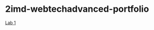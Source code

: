 # 2imd-webtechadvanced-portfolio

[Lab 1](https://github.com/JonasDT98/2imd-webtechadvanced-portfolio/tree/main/lab1-git)
